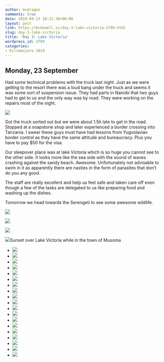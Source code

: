 ```yaml
---
author: mcdragon
comments: true
date: 2019-09-23 18:21:30+00:00
layout: post
link: https://mcdowell.si/day-3-lake-victoria-3799.html
slug: day-3-lake-victoria
title: 'Day 3: Lake Victoria'
wordpress_id: 3799
categories:
- Kilimanjaro 2019
---
```





## Monday, 23 September 







Had some technical problems with the truck last night. Just as we were getting to the resort there was a loud bang under the truck and seems it was some sort of suspension issue. They had parts in Nairobi that two guys had to get to us and the only way was by road. They were working on the repairs most of the night. 





![](https://dwlcvfkt1l4wn.cloudfront.net/2019/09/IMG_20190923_055629.jpg)





Got the truck sorted out but we were about 1.5h late to get in the road. Stopped at a soapstone shop and later experienced a border crossing into Tanzania. I swear these guys must have had lessons from Yugoslavian border control as they have the same attitude and bureaucracy. Plus you have to pay $50 for the visa. 







Our sleepover place was at lake Victoria which is so huge you cannot see to the other side. It looks more like the sea side with the sound of waves crashing against the sandy beach. Awesome. Unfortunately not advisable to swim in it as apparently there are nasties in the form of parasites that don't do you any good. 







The staff are really excellent and help us feel safe and taken care off even though a few of the tasks are delegated to us like preparing food and washing up the dishes. 







Tomorrow we head towards the Serengeti to see some awesome wildlife. 





![](https://dwlcvfkt1l4wn.cloudfront.net/2019/09/IMG_20190923_111121.jpg)



![](https://dwlcvfkt1l4wn.cloudfront.net/2019/09/IMG_20190923_134432.jpg)



![](https://dwlcvfkt1l4wn.cloudfront.net/2019/09/IMG_20190923_171237.jpg)



![](https://dwlcvfkt1l4wn.cloudfront.net/2019/09/IMG_20190923_183229.jpg)Sunset over Lake Victoria while in the town of Musoma





  * ![](https://dwlcvfkt1l4wn.cloudfront.net/2019/10/2019-09-23-05.56.30-1.resized.jpg)
  * ![](https://dwlcvfkt1l4wn.cloudfront.net/2019/10/2019-09-23-09.02.12.resized.jpg)
  * ![](https://dwlcvfkt1l4wn.cloudfront.net/2019/10/2019-09-23-09.03.33-1.resized.jpg)
  * ![](https://dwlcvfkt1l4wn.cloudfront.net/2019/10/2019-09-23-11.11.21.resized.jpg)
  * ![](https://dwlcvfkt1l4wn.cloudfront.net/2019/10/2019-09-23-13.43.50.resized.jpg)
  * ![](https://dwlcvfkt1l4wn.cloudfront.net/2019/10/2019-09-23-13.44.32.resized.jpg)
  * ![](https://dwlcvfkt1l4wn.cloudfront.net/2019/10/2019-09-23-13.44.35.resized.jpg)
  * ![](https://dwlcvfkt1l4wn.cloudfront.net/2019/10/2019-09-23-16.03.18.resized.jpg)
  * ![](https://dwlcvfkt1l4wn.cloudfront.net/2019/10/2019-09-23-16.34.03.resized.jpg)
  * ![](https://dwlcvfkt1l4wn.cloudfront.net/2019/10/2019-09-23-17.12.28.resized.jpg)
  * ![](https://dwlcvfkt1l4wn.cloudfront.net/2019/10/2019-09-23-17.12.36.resized.jpg)
  * ![](https://dwlcvfkt1l4wn.cloudfront.net/2019/10/2019-09-23-17.13.43.resized.jpg)
  * ![](https://dwlcvfkt1l4wn.cloudfront.net/2019/10/2019-09-23-17.26.11.resized.jpg)
  * ![](https://dwlcvfkt1l4wn.cloudfront.net/2019/10/2019-09-23-17.32.31.resized.jpg)
  * ![](https://dwlcvfkt1l4wn.cloudfront.net/2019/10/2019-09-23-17.53.38-1.resized.jpg)
  * ![](https://dwlcvfkt1l4wn.cloudfront.net/2019/10/2019-09-23-18.04.40.resized.jpg)
  * ![](https://dwlcvfkt1l4wn.cloudfront.net/2019/10/2019-09-23-18.14.37-1.resized.jpg)
  * ![](https://dwlcvfkt1l4wn.cloudfront.net/2019/10/2019-09-23-18.17.39-1.resized.jpg)
  * ![](https://dwlcvfkt1l4wn.cloudfront.net/2019/10/IMG_2987.resized.jpg)


